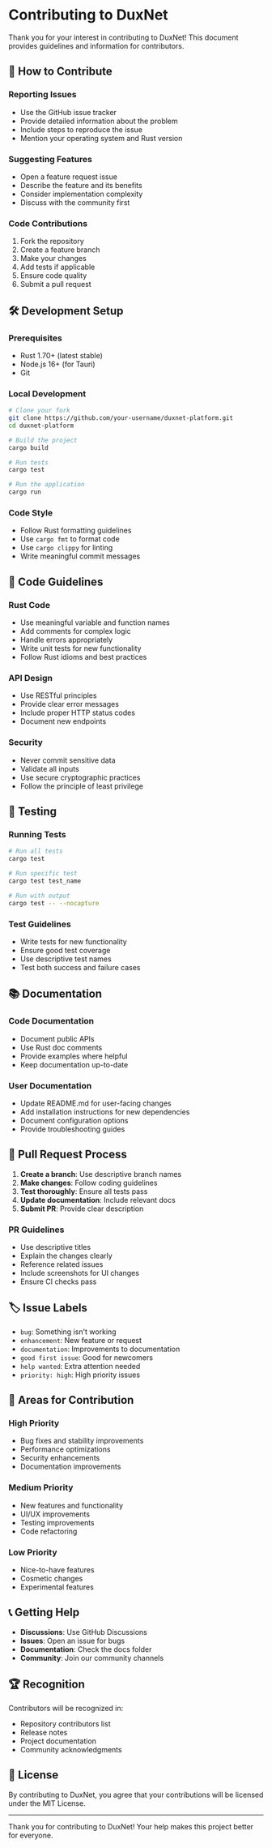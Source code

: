 # Contributing to DuxNet

Thank you for your interest in contributing to DuxNet! This document provides guidelines and information for contributors.

## 🤝 How to Contribute

### Reporting Issues
- Use the GitHub issue tracker
- Provide detailed information about the problem
- Include steps to reproduce the issue
- Mention your operating system and Rust version

### Suggesting Features
- Open a feature request issue
- Describe the feature and its benefits
- Consider implementation complexity
- Discuss with the community first

### Code Contributions
1. Fork the repository
2. Create a feature branch
3. Make your changes
4. Add tests if applicable
5. Ensure code quality
6. Submit a pull request

## 🛠️ Development Setup

### Prerequisites
- Rust 1.70+ (latest stable)
- Node.js 16+ (for Tauri)
- Git

### Local Development
```bash
# Clone your fork
git clone https://github.com/your-username/duxnet-platform.git
cd duxnet-platform

# Build the project
cargo build

# Run tests
cargo test

# Run the application
cargo run
```

### Code Style
- Follow Rust formatting guidelines
- Use `cargo fmt` to format code
- Use `cargo clippy` for linting
- Write meaningful commit messages

## 📝 Code Guidelines

### Rust Code
- Use meaningful variable and function names
- Add comments for complex logic
- Handle errors appropriately
- Write unit tests for new functionality
- Follow Rust idioms and best practices

### API Design
- Use RESTful principles
- Provide clear error messages
- Include proper HTTP status codes
- Document new endpoints

### Security
- Never commit sensitive data
- Validate all inputs
- Use secure cryptographic practices
- Follow the principle of least privilege

## 🧪 Testing

### Running Tests
```bash
# Run all tests
cargo test

# Run specific test
cargo test test_name

# Run with output
cargo test -- --nocapture
```

### Test Guidelines
- Write tests for new functionality
- Ensure good test coverage
- Use descriptive test names
- Test both success and failure cases

## 📚 Documentation

### Code Documentation
- Document public APIs
- Use Rust doc comments
- Provide examples where helpful
- Keep documentation up-to-date

### User Documentation
- Update README.md for user-facing changes
- Add installation instructions for new dependencies
- Document configuration options
- Provide troubleshooting guides

## 🔄 Pull Request Process

1. **Create a branch**: Use descriptive branch names
2. **Make changes**: Follow coding guidelines
3. **Test thoroughly**: Ensure all tests pass
4. **Update documentation**: Include relevant docs
5. **Submit PR**: Provide clear description

### PR Guidelines
- Use descriptive titles
- Explain the changes clearly
- Reference related issues
- Include screenshots for UI changes
- Ensure CI checks pass

## 🏷️ Issue Labels

- `bug`: Something isn't working
- `enhancement`: New feature or request
- `documentation`: Improvements to documentation
- `good first issue`: Good for newcomers
- `help wanted`: Extra attention needed
- `priority: high`: High priority issues

## 🎯 Areas for Contribution

### High Priority
- Bug fixes and stability improvements
- Performance optimizations
- Security enhancements
- Documentation improvements

### Medium Priority
- New features and functionality
- UI/UX improvements
- Testing improvements
- Code refactoring

### Low Priority
- Nice-to-have features
- Cosmetic changes
- Experimental features

## 📞 Getting Help

- **Discussions**: Use GitHub Discussions
- **Issues**: Open an issue for bugs
- **Documentation**: Check the docs folder
- **Community**: Join our community channels

## 🏆 Recognition

Contributors will be recognized in:
- Repository contributors list
- Release notes
- Project documentation
- Community acknowledgments

## 📄 License

By contributing to DuxNet, you agree that your contributions will be licensed under the MIT License.

---

Thank you for contributing to DuxNet! Your help makes this project better for everyone. 